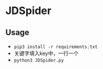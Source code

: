 # JDSpider

## Usage
- ```pip3 install -r requirements.txt```
- 关键字填入key中，一行一个
- ```python3 JDSpider.py```
